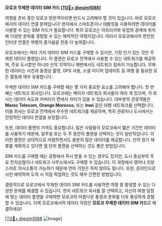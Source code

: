 **모로코 무제한 데이터 SIM 카드 [[TG💪+ @esim1088](https://t.me/s/esim1088)]**

여행을 준비 중인 모로코 방문객이라면 반드시 고려해야 할 것이 있습니다. 바로 모로코에서의 데이터 연결 문제입니다! 현지에서 스마트폰이나 태블릿을 사용하려면 데이터를 사용할 수 있는 SIM 카드가 필요합니다. 특히 모로코는 아프리카와 유럽의 경계에 위치해 다양한 문화를 경험할 수 있는 매력적인 여행지입니다. 따라서 모로코에서의 편안한 인터넷 연결은 여행의 즐거움을 한층 더 높여줍니다.

모로코에서는 여러 가지 데이터 SIM 카드를 구매할 수 있지만, 가장 인기 있는 것은 무제한 데이터 플랜입니다. 이 플랜은 모로코 전역에서 사용할 수 있는 네트워크를 제공하며, 주요 도시뿐만 아니라 산악 지역이나 해변에서도 네트워크 접속이 가능합니다. 무제한 데이터는 사진과 동영상 촬영, GPS 사용, 소셜 미디어 업데이트 등 여행 중 필요한 모든 활동에 매우 유용합니다.

무제한 데이터 SIM 카드를 구매할 때는 몇 가지 중요한 요소를 고려해야 합니다. 첫 번째는 네트워크 회사입니다. 모로코에는 메이저 네트워크 회사들이 여러 개 있으며, 각 회사는 데이터 속도와 커버리지 면에서 차이가 있을 수 있습니다. 대부분의 관광객들은 **Maroc Telecom**, **Orange Morocco**, 또는 **Inwi** 같은 대형 네트워크를 선택합니다. 이들 회사는 모로코 전역에서 우수한 네트워크를 제공하며, 특히 관광지나 도시에서는 안정적인 데이터 연결을 보장합니다.

또한, 데이터 플랜의 가격도 중요합니다. 많은 사람들이 모로코에서 짧은 기간만 데이터를 사용하기 때문에, 일주일 또는 두 주 동안의 플랜을 선택하는 것이 일반적입니다. 이러한 플랜은 상대적으로 저렴하면서도 충분히 많은 데이터를 제공합니다. 만약 장기 체류를 계획하고 있다면 월 단위 플랜을 선택하는 것도 좋은 방법입니다.

SIM 카드를 구매할 때는 공항에서 즉시 받을 수 있는 경우도 있지만, 도시 중심부의 주요 전자상점이나 네트워크 사무소에서도 구매할 수 있습니다. 이 과정에서 영어나 프랑스어로 의사소통이 가능하기 때문에 언어 걱정은 하지 않아도 됩니다. 또한, 온라인으로 사전 예약하여 도착 시 직접 픽업하는 것도 매우 간편한 방법입니다.

결론적으로 모로코에서 무제한 데이터 SIM 카드를 사용하면 여행 중 발생할 수 있는 다양한 문제를 해결할 수 있습니다. 현지 네트워크 회사를 잘 선택하고, 자신의 여행 일정에 맞는 데이터 플랜을 구매하면 모로코의 아름다운 풍경과 문화를 더욱 풍성하게 경험할 수 있습니다. 이제 모로코에서의 데이터 걱정은 **모로코 무제한 데이터 SIM 카드**로 해결하세요!

[[TG💪+ @esim1088](https://t.me/s/esim1088) ![Image](https://i.postimg.cc/Y0z9fWf4/image.png)]